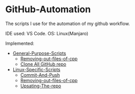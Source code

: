 # GitHub-Automation
The scripts I use for the automation of my github workflow.

IDE used: VS Code.
OS: Linux(Manjaro)

Implemented:
* [General-Purpose-Scripts](https://github.com/HetDaftary/GitHub-Automation/tree/main/General-Purpose)
  * [Removing-out-files-of-cpp](https://github.com/HetDaftary/GitHub-Automation/tree/main/General-Purpose/Removing-out-file-of-cpp)
  * [Clone All GitHub repo](https://github.com/HetDaftary/GitHub-Automation/tree/main/General-Purpose/clone%20all%20GitHub%20repo)
* [Linux-Specific-Scripts](https://github.com/HetDaftary/GitHub-Automation/tree/main/Linux-Specfic)
  * [Commit-And-Push](https://github.com/HetDaftary/GitHub-Automation/tree/main/Linux-Specfic/Commit-And-Push)
  * [Removing-out-files-of-cpp](https://github.com/HetDaftary/GitHub-Automation/tree/main/Linux-Specfic/Removing-out-file-of-c%5Ccpp)
  * [Upsating-The-repo](https://github.com/HetDaftary/GitHub-Automation/tree/main/Linux-Specfic/Updating-All-The-Repo)
